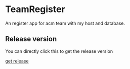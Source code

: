 # TeamRegister
An register app for acm team with my host and database.

## Release version
You can directly click this to get the release version 

[get release](https://github.com/badcw/TeamRegister/releases)
